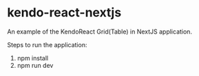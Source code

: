 # kendo-react-nextjs
An example of the KendoReact Grid(Table) in NextJS application.

Steps to run the application:

1) npm install
2) npm run dev
